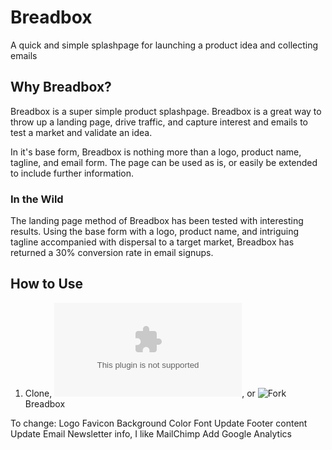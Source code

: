 Breadbox
=====

A quick and simple splashpage for launching a product idea and collecting emails


## Why Breadbox?

Breadbox is a super simple product splashpage. Breadbox is a great way to throw up a landing page, drive traffic, and capture interest and emails to test a market and validate an idea.

In it's base form, Breadbox is nothing more than a logo, product name, tagline, and email form. The page can be used as is, or easily be extended to include further information.

### In the Wild

The landing page method of Breadbox has been tested with interesting results. Using the base form with a logo, product name, and intriguing tagline accompanied with dispersal to a target market, Breadbox has returned a 30% conversion rate in email signups.

## How to Use

1. Clone, ![Download](https://github.com/calebsylvest/breadbox/archive/master.zip), or ![Fork](https://github.com/calebsylvest/breadbox/fork) Breadbox

To change:
Logo
Favicon
Background Color
Font
Update Footer content
Update  Email Newsletter info, I like MailChimp
Add Google Analytics